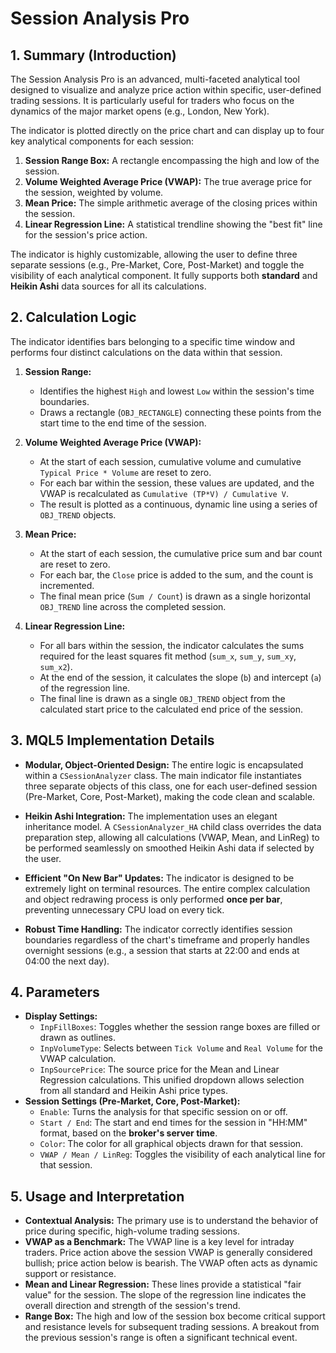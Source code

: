 # Session Analysis Pro

## 1. Summary (Introduction)

The Session Analysis Pro is an advanced, multi-faceted analytical tool designed to visualize and analyze price action within specific, user-defined trading sessions. It is particularly useful for traders who focus on the dynamics of the major market opens (e.g., London, New York).

The indicator is plotted directly on the price chart and can display up to four key analytical components for each session:

1. **Session Range Box:** A rectangle encompassing the high and low of the session.
2. **Volume Weighted Average Price (VWAP):** The true average price for the session, weighted by volume.
3. **Mean Price:** The simple arithmetic average of the closing prices within the session.
4. **Linear Regression Line:** A statistical trendline showing the "best fit" line for the session's price action.

The indicator is highly customizable, allowing the user to define three separate sessions (e.g., Pre-Market, Core, Post-Market) and toggle the visibility of each analytical component. It fully supports both **standard** and **Heikin Ashi** data sources for all its calculations.

## 2. Calculation Logic

The indicator identifies bars belonging to a specific time window and performs four distinct calculations on the data within that session.

1. **Session Range:**
    - Identifies the highest `High` and lowest `Low` within the session's time boundaries.
    - Draws a rectangle (`OBJ_RECTANGLE`) connecting these points from the start time to the end time of the session.

2. **Volume Weighted Average Price (VWAP):**
    - At the start of each session, cumulative volume and cumulative `Typical Price * Volume` are reset to zero.
    - For each bar within the session, these values are updated, and the VWAP is recalculated as `Cumulative (TP*V) / Cumulative V`.
    - The result is plotted as a continuous, dynamic line using a series of `OBJ_TREND` objects.

3. **Mean Price:**
    - At the start of each session, the cumulative price sum and bar count are reset to zero.
    - For each bar, the `Close` price is added to the sum, and the count is incremented.
    - The final mean price (`Sum / Count`) is drawn as a single horizontal `OBJ_TREND` line across the completed session.

4. **Linear Regression Line:**
    - For all bars within the session, the indicator calculates the sums required for the least squares fit method (`sum_x`, `sum_y`, `sum_xy`, `sum_x2`).
    - At the end of the session, it calculates the slope (`b`) and intercept (`a`) of the regression line.
    - The final line is drawn as a single `OBJ_TREND` object from the calculated start price to the calculated end price of the session.

## 3. MQL5 Implementation Details

- **Modular, Object-Oriented Design:** The entire logic is encapsulated within a `CSessionAnalyzer` class. The main indicator file instantiates three separate objects of this class, one for each user-defined session (Pre-Market, Core, Post-Market), making the code clean and scalable.

- **Heikin Ashi Integration:** The implementation uses an elegant inheritance model. A `CSessionAnalyzer_HA` child class overrides the data preparation step, allowing all calculations (VWAP, Mean, and LinReg) to be performed seamlessly on smoothed Heikin Ashi data if selected by the user.

- **Efficient "On New Bar" Updates:** The indicator is designed to be extremely light on terminal resources. The entire complex calculation and object redrawing process is only performed **once per bar**, preventing unnecessary CPU load on every tick.

- **Robust Time Handling:** The indicator correctly identifies session boundaries regardless of the chart's timeframe and properly handles overnight sessions (e.g., a session that starts at 22:00 and ends at 04:00 the next day).

## 4. Parameters

- **Display Settings:**
  - `InpFillBoxes`: Toggles whether the session range boxes are filled or drawn as outlines.
  - `InpVolumeType`: Selects between `Tick Volume` and `Real Volume` for the VWAP calculation.
  - `InpSourcePrice`: The source price for the Mean and Linear Regression calculations. This unified dropdown allows selection from all standard and Heikin Ashi price types.
- **Session Settings (Pre-Market, Core, Post-Market):**
  - `Enable`: Turns the analysis for that specific session on or off.
  - `Start / End`: The start and end times for the session in "HH:MM" format, based on the **broker's server time**.
  - `Color`: The color for all graphical objects drawn for that session.
  - `VWAP / Mean / LinReg`: Toggles the visibility of each analytical line for that session.

## 5. Usage and Interpretation

- **Contextual Analysis:** The primary use is to understand the behavior of price during specific, high-volume trading sessions.
- **VWAP as a Benchmark:** The VWAP line is a key level for intraday traders. Price action above the session VWAP is generally considered bullish; price action below is bearish. The VWAP often acts as dynamic support or resistance.
- **Mean and Linear Regression:** These lines provide a statistical "fair value" for the session. The slope of the regression line indicates the overall direction and strength of the session's trend.
- **Range Box:** The high and low of the session box become critical support and resistance levels for subsequent trading sessions. A breakout from the previous session's range is often a significant technical event.
